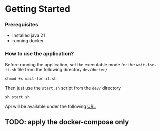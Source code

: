 # Getting Started

### Prerequisites

- installed java 21
- running docker

### How to use the application?
Before running the application, set the executable mode for the `wait-for-it.sh` file  from the following directory
`dev/docker/`<br/>
```shell
chmod +x wait-for-it.sh
```

Then just use the `start.sh` script  from the `dev/` directory<br/>
```shell
sh start.sh
```

Api will be available under the following [URL](http://localhost:8080/swagger-ui/index.html#/)

## TODO: apply the docker-compose only

